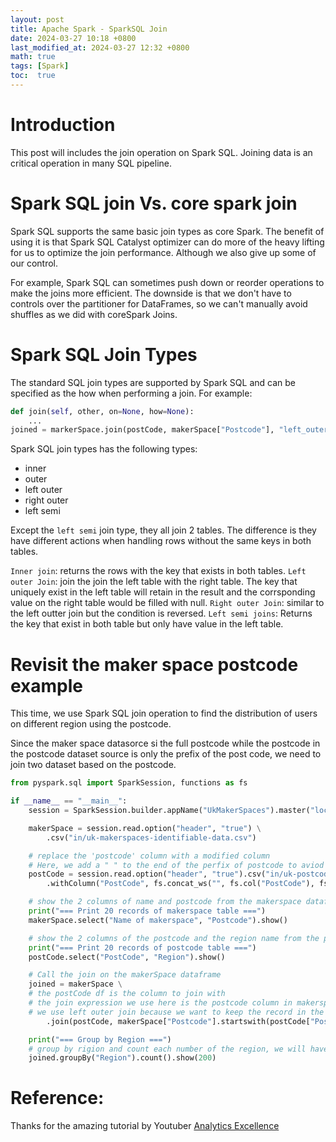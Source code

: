 ```yaml
---
layout: post
title: Apache Spark - SparkSQL Join
date: 2024-03-27 10:18 +0800
last_modified_at: 2024-03-27 12:32 +0800
math: true
tags: [Spark]
toc:  true
---
```


# Introduction

This post will includes the join operation on Spark SQL. Joining data is an critical operation in many SQL pipeline.

# Spark SQL join Vs. core spark join
Spark SQL supports the same basic join types as core Spark. The benefit of using it is that Spark SQL Catalyst optimizer can do more of the heavy lifting for us to optimize the join performance. Although we also give up some of our control.

For example, Spark SQL can sometimes push down or reorder operations to make the joins more efficient. The downside is that we don't have to controls over the partitioner for DataFrames, so we can't manually avoid shuffles as we did with coreSpark Joins.

# Spark SQL Join Types

The standard SQL join types are supported by Spark SQL and can be specified as the how when performing a join. For example:

```python
def join(self, other, on=None, how=None):
    ...
joined = markerSpace.join(postCode, makerSpace["Postcode"], "left_outer")
```

Spark SQL join types has the following types:
- inner
- outer
- left outer
- right outer
- left semi

Except the `left semi` join type, they all join 2 tables. The difference is they have different actions when handling rows without the same keys in both tables.

`Inner join`: returns the rows with the key that exists in both tables.
`Left outer Join`: join the join the left table with the right table. The key that uniquely exist in the left table will retain in the result and the corrsponding value on the right table would be filled with null.
`Right outer Join`: similar to the left outter join but the condition is reversed.
`Left semi joins`: Returns the key that exist in both table but only have value in the left table. 

# Revisit the maker space postcode example
This time, we use Spark SQL join operation to find the distribution of users on different region using the postcode.

Since the maker space datasorce si the full postcode while the postcode in the postcode dataset source is only the prefix of the post code, we need to join two dataset based on the postcode.

```python
from pyspark.sql import SparkSession, functions as fs

if __name__ == "__main__":
    session = SparkSession.builder.appName("UkMakerSpaces").master("local[*]").getOrCreate()

    makerSpace = session.read.option("header", "true") \
        .csv("in/uk-makerspaces-identifiable-data.csv")

    # replace the 'postcode' column with a modified column
    # Here, we add a " " to the end of the perfix of postcode to aviod mismatching. 
    postCode = session.read.option("header", "true").csv("in/uk-postcode.csv") \
        .withColumn("PostCode", fs.concat_ws("", fs.col("PostCode"), fs.lit(" ")))

    # show the 2 columns of name and postcode from the makerspace dataframe 
    print("=== Print 20 records of makerspace table ===")
    makerSpace.select("Name of makerspace", "Postcode").show()

    # show the 2 columns of the postcode and the region name from the postcode dataframe.
    print("=== Print 20 records of postcode table ===")
    postCode.select("PostCode", "Region").show()

    # Call the join on the makerSpace dataframe
    joined = makerSpace \
    # the postCode df is the column to join with
    # the join expression we use here is the postcode column in makerspace that starts with the postCode perfix.
    # we use left outer join because we want to keep the record in the maker space dataset no matter the post code exists on the postCode dataframe or not. 
        .join(postCode, makerSpace["Postcode"].startswith(postCode["Postcode"]), "left_outer")

    print("=== Group by Region ===")
    # group by rigion and count each number of the region, we will have the historgram
    joined.groupBy("Region").count().show(200)
```

# Reference:

Thanks for the amazing tutorial by Youtuber [Analytics Excellence](https://www.youtube.com/watch?v=W__Jk83gOyo&list=PL0hSJrxggIQr6wA8buIn1Yxu810ugGed-&index=35)

